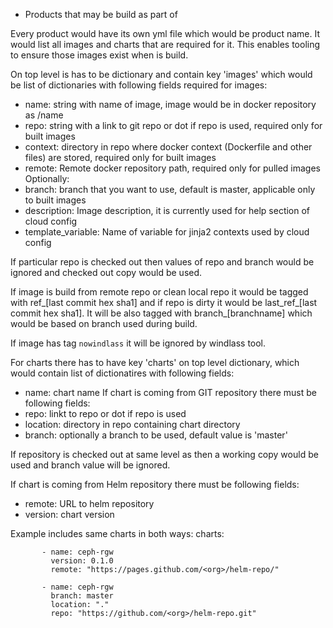 * Products that may be build as part of <dev-env>

Every product would have its own yml file which would be
product name. It would list all images and charts that
are required for it. This enables tooling to ensure
those images exist when <dev-env> is build.

On top level is has to be dictionary and contain key 'images'
which would be list of dictionaries with following fields required for images:
 - name: string with name of image, image would be in <remote> docker repository as <remote>/name
 - repo: string with a link to git repo or dot if <dev-env> repo is used, required only for built images
 - context: directory in repo where docker context (Dockerfile and other files) are stored, required only for built images
 - remote: Remote docker repository path, required only for pulled images
Optionally:
 - branch: branch that you want to use, default is master, applicable only to built images
 - description: Image description, it is currently used for help section of cloud config
 - template_variable: Name of variable for jinja2 contexts used by cloud config

If particular repo is checked out then values of repo and branch would be
ignored and checked out copy would be used.

If image is build from remote repo or clean local repo it would be
tagged with ref_[last commit hex sha1] and if repo is dirty it
would be last_ref_[last commit hex sha1]. It will be also tagged
with branch_[branchname] which would be based on branch used
during build.

If image has tag `nowindlass` it will be ignored by windlass tool.

For charts there has to have key 'charts' on top level dictionary, which would
contain list of dictionatires with following fields:
 - name: chart name
If chart is coming from GIT repository there must be following fields:
 - repo: linkt to repo or dot if <dev-env> repo is used
 - location: directory in repo containing chart directory
 - branch: optionally a branch to be used, default value is 'master'

If repository is checked out at same level as <dev-env> then a working
copy would be used and branch value will be ignored.

If chart is coming from Helm repository there must be following fields:
 - remote: URL to helm repository
 - version: chart version

 Example includes same charts in both ways:
         charts:

           - name: ceph-rgw
             version: 0.1.0
             remote: "https://pages.github.com/<org>/helm-repo/"

           - name: ceph-rgw
             branch: master
             location: "."
             repo: "https://github.com/<org>/helm-repo.git"
